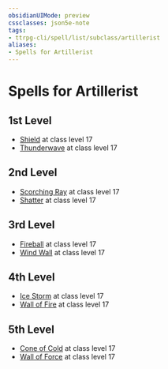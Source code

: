 ```yaml
---
obsidianUIMode: preview
cssclasses: json5e-note
tags:
- ttrpg-cli/spell/list/subclass/artillerist
aliases:
- Spells for Artillerist
---
```

# Spells for Artillerist

## 1st Level

- [Shield](/3-Mechanics/CLI/Compendium/spells/shield.md "PHB") at class level 17
- [Thunderwave](/3-Mechanics/CLI/Compendium/spells/thunderwave.md "PHB") at class level 17

## 2nd Level

- [Scorching Ray](/3-Mechanics/CLI/Compendium/spells/scorching-ray.md "PHB") at class level 17
- [Shatter](/3-Mechanics/CLI/Compendium/spells/shatter.md "PHB") at class level 17

## 3rd Level

- [Fireball](/3-Mechanics/CLI/Compendium/spells/fireball.md "PHB") at class level 17
- [Wind Wall](/3-Mechanics/CLI/Compendium/spells/wind-wall.md "PHB") at class level 17

## 4th Level

- [Ice Storm](/3-Mechanics/CLI/Compendium/spells/ice-storm.md "PHB") at class level 17
- [Wall of Fire](/3-Mechanics/CLI/Compendium/spells/wall-of-fire.md "PHB") at class level 17

## 5th Level

- [Cone of Cold](/3-Mechanics/CLI/Compendium/spells/cone-of-cold.md "PHB") at class level 17
- [Wall of Force](/3-Mechanics/CLI/Compendium/spells/wall-of-force.md "PHB") at class level 17